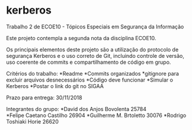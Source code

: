 # kerberos

Trabalho 2 de ECOE10 - Tópicos Especiais em Segurança da Informação 

Este projeto contempla a segunda nota da disciplina ECOE10. 

Os principais elementos deste projeto são a utilização do protocolo de segurança Kerberos e o uso correto de Git, incluindo controle de versão, uso coerente de commits e compartilhamento de código em grupo.

Critérios do trabalho:
*Readme
*Commits organizados
*gitignore para excluir arquivos desnecessários
*Código deve funcionar
*Simular o Kerberos
*Postar o link do git no SIGAA

Prazo para entrega: 30/11/2018

Integrantes do grupo:
*David dos Anjos Bovolenta  25784   
*Felipe Caetano Castilho    26904
*Guilherme M. Brtoletto     30076
*Rodrigo Toshiaki Horie     26620
